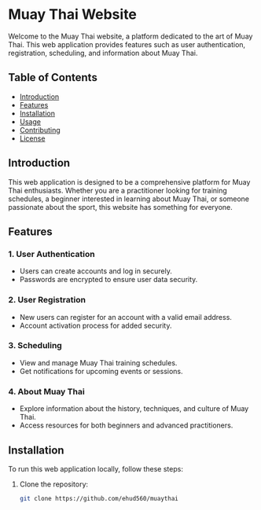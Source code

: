 # Muay Thai Website

Welcome to the Muay Thai website, a platform dedicated to the art of Muay Thai. This web application provides features such as user authentication, registration, scheduling, and information about Muay Thai.

## Table of Contents
- [Introduction](#introduction)
- [Features](#features)
- [Installation](#installation)
- [Usage](#usage)
- [Contributing](#contributing)
- [License](#license)

## Introduction

This web application is designed to be a comprehensive platform for Muay Thai enthusiasts. Whether you are a practitioner looking for training schedules, a beginner interested in learning about Muay Thai, or someone passionate about the sport, this website has something for everyone.

## Features

### 1. User Authentication
- Users can create accounts and log in securely.
- Passwords are encrypted to ensure user data security.

### 2. User Registration
- New users can register for an account with a valid email address.
- Account activation process for added security.

### 3. Scheduling
- View and manage Muay Thai training schedules.
- Get notifications for upcoming events or sessions.

### 4. About Muay Thai
- Explore information about the history, techniques, and culture of Muay Thai.
- Access resources for both beginners and advanced practitioners.

## Installation

To run this web application locally, follow these steps:

1. Clone the repository:
   ```bash
   git clone https://github.com/ehud560/muaythai
